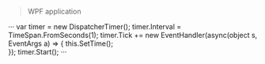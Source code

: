 >WPF application

···
            var timer = new DispatcherTimer();
            timer.Interval = TimeSpan.FromSeconds(1);
            timer.Tick += new EventHandler(async(object s, EventArgs a) =>
            {
                    this.SetTime();                     
            });
            timer.Start();
···

